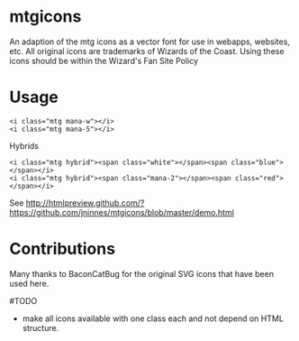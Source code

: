 # mtgicons

An adaption of the mtg icons as a vector font for use in webapps, websites, etc. All original icons are trademarks of Wizards of the Coast. Using these icons should be within the Wizard's Fan Site Policy <link>

# Usage

	<i class="mtg mana-w"></i>
	<i class="mtg mana-5"></i>
	
Hybrids

	<i class="mtg hybrid"><span class="white"></span><span class="blue"></span></i>
	<i class="mtg hybrid"><span class="mana-2"></span><span class="red"></span></i>

See http://htmlpreview.github.com/?https://github.com/jninnes/mtgicons/blob/master/demo.html 

# Contributions

Many thanks to BaconCatBug for the original SVG icons that have been used here.




#TODO

- make all icons available with one class each and not depend on HTML structure.
